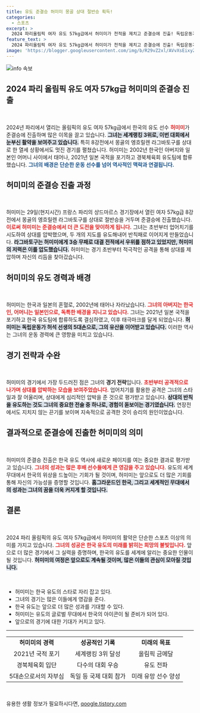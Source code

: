 ```yaml
---
title: 유도 준결승 허미미 몽골 상대 절반승 획득!
categories:
  - 스포츠
excerpt: >
  2024 파리올림픽 여자 유도 57kg급에서 허미미가 천적을 제치고 준결승에 진출! 독립운동가의 혈통을 이어받은 그녀는 끊임없는 공격으로 반칙승을 쟁취하며 역대급 경기를 펼쳤습니다.
feature_text: >
  2024 파리올림픽 여자 유도 57kg급에서 허미미가 천적을 제치고 준결승에 진출! 독립운동가의 혈통을 이어받은 그녀는 끊임없는 공격으로 반칙승을 쟁취하며 역대급 경기를 펼쳤습니다.
image: 'https://blogger.googleusercontent.com/img/b/R29vZ2xl/AVvXsEixyZcFfHzMRdzZMjFBmAUKJYCLCGyLL1o632UiGVXcaFdKo_bkvkuCioo0uUKlGfBVcT3P84aROyZIXSBEx3Aw5nCQ3pTgDom1WDC4m8eifvWiAmWEEVb4x6G_l8C0QH225ldMjyaFvpxGEBGNO37VmDTDMHGhJPq73UglMfDca1-0aw/s1600/blogspot.png'
---
```


<p><img src="https://blogger.googleusercontent.com/img/b/R29vZ2xl/AVvXsEixyZcFfHzMRdzZMjFBmAUKJYCLCGyLL1o632UiGVXcaFdKo_bkvkuCioo0uUKlGfBVcT3P84aROyZIXSBEx3Aw5nCQ3pTgDom1WDC4m8eifvWiAmWEEVb4x6G_l8C0QH225ldMjyaFvpxGEBGNO37VmDTDMHGhJPq73UglMfDca1-0aw/s1600/blogspot.png" alt="info 속보" /></p>

<h2 data-ke-size="size26">2024 파리 올림픽 유도 여자 57kg급 허미미의 준결승 진출</h2>

<p data-ke-size="size16">&nbsp;</p>

<p>2024년 파리에서 열리는 올림픽의 유도 여자 57kg급에서 한국의 유도 선수 <b><span style="color: #ee2323;">허미미</span></b>가 준결승에 진출하며 많은 이목을 끌고 있습니다. <b><span style="background-color: #21538527;">그녀는 세계랭킹 3위로, 이번 대회에서 눈부신 활약을 보여주고 있습니다.</span></b> 특히 8강전에서 몽골의 엥흐릴렌 라그바토구를 상대로 한 열세 상황에서도 멋진 경기를 펼쳤습니다. 허미미는 2002년 한국인 아버지와 일본인 어머니 사이에서 태어나, 2021년 일본 국적을 포기하고 경북체육회 유도팀에 합류했습니다. <b><span style="color: #1a5490;">그녀의 배경은 단순한 운동 선수를 넘어 역사적인 맥락과 연결됩니다.</span></b></p>

<h2 data-ke-size="size26">허미미의 준결승 진출 과정</h2>

<p data-ke-size="size16">&nbsp;</p>

<p>허미미는 29일(현지시간) 프랑스 파리의 샹드마르스 경기장에서 열린 여자 57kg급 8강전에서 몽골의 엥흐릴렌 라그바토구를 상대로 절반승을 거두며 준결승에 진출했습니다. <b><span style="color: #ee2323;">이로써 허미미는 준결승에서 더 큰 도전을 맞이하게 됩니다.</span></b> 그녀는 초반부터 업어치기를 시도하여 상대를 압박했으며, 두 개의 지도를 유도해내어 반칙패로 이어지게 만들었습니다. <b><span style="background-color: #21538527;">라그바토구는 허미미에게 3승 무패로 대결 전적에서 우위를 점하고 있었지만, 허미미의 저력은 이를 압도했습니다.</span></b> 허미미는 경기 초반부터 적극적인 공격을 통해 상대를 제압하며 자신의 리듬을 찾아갔습니다.</p>

<h2 data-ke-size="size26">허미미의 유도 경력과 배경</h2>

<p data-ke-size="size16">&nbsp;</p>

<p>허미미는 한국과 일본의 혼혈로, 2002년에 태어나 자라났습니다. <b><span style="color: #ee2323;">그녀의 아버지는 한국인, 어머니는 일본인으로, 독특한 배경을 지니고 있습니다.</span></b> 그녀는 2021년 일본 국적을 포기하고 한국 유도팀에 합류하도록 결심하였고, 이후 태극마크를 달게 되었습니다. <b><span style="background-color: #21538527;">허미미는 독립운동가 허석 선생의 5대손으로, 그의 유산을 이어받고 있습니다.</span></b> 이러한 역사는 그녀의 운동 경력에 큰 영향을 미치고 있습니다.</p>

<h2 data-ke-size="size26">경기 전략과 수완</h2>

<p data-ke-size="size16">&nbsp;</p>

<p>허미미의 경기에서 가장 두드러진 점은 그녀의 <b>경기 전략</b>입니다. <b><span style="color: #ee2323;">초반부터 공격적으로 나가며 상대를 압박하는 모습을 보여주었습니다.</span></b> 업어치기를 활용한 공격은 그녀의 스타일과 잘 어울리며, 상대에게 심리적인 압박을 준 것으로 평가받고 있습니다. <b><span style="background-color: #21538527;">상대의 반칙을 유도하는 것도 그녀의 중요한 전술 중 하나로, 경험이 돋보이는 경기였습니다.</span></b> 연장전에서도 지치지 않는 끈기를 보이며 지속적으로 공격한 것이 승리의 원인이었습니다.</p>

<h2 data-ke-size="size26">결과적으로 준결승에 진출한 허미미의 의미</h2>

<p data-ke-size="size16">&nbsp;</p>

<p>허미미의 준결승 진출은 한국 유도 역사에 새로운 페이지를 여는 중요한 결과로 평가받고 있습니다. <b><span style="color: #ee2323;">그녀의 성과는 많은 후배 선수들에게 큰 영감을 주고 있습니다.</span></b> 유도의 세계 무대에서 한국의 위상을 드높이는 기회가 될 것이며, 허미미는 앞으로도 더 많은 기회를 통해 자신의 가능성을 증명할 것입니다. <b><span style="background-color: #21538527;">홈그라운드인 한국, 그리고 세계적인 무대에서의 성과는 그녀의 꿈을 더욱 커지게 할 것입니다.</span></b></p>

<h2 data-ke-size="size26">결론</h2>

<p data-ke-size="size16">&nbsp;</p>

<p>2024 파리 올림픽의 유도 여자 57kg급에서 허미미의 활약은 단순한 스포츠 이상의 의미를 가지고 있습니다. <b><span style="color: #ee2323;">그녀의 성공은 한국 유도의 미래를 밝히는 희망의 불빛입니다.</span></b> 앞으로 더 많은 경기에서 그 실력을 증명하며, 한국의 유도를 세계에 알리는 중요한 인물이 될 것입니다. <b><span style="background-color: #21538527;">허미미의 여정은 앞으로도 계속될 것이며, 많은 이들의 관심이 모아질 것입니다.</span></b></p>

<p data-ke-size="size16">&nbsp;</p>

<ul>
<li>허미미는 한국 유도의 스타로 자리 잡고 있다.</li>
<li>그녀의 경기는 많은 이들에게 영감을 준다.</li>
<li>한국 유도는 앞으로 더 많은 성과를 기대할 수 있다.</li>
<li>허미미는 유도의 글로벌 무대에서 한국의 아이콘이 될 준비가 되어 있다.</li>
<li>앞으로의 경기에 대한 기대가 커지고 있다.</li>
</ul>

<hr>

<table>
<tr>
<td style="text-align: center; height: 17px;"><b>허미미의 경력</b></td>
<td style="text-align: center; height: 17px;"><b>성공적인 기록</b></td>
<td style="text-align: center; height: 17px;"><b>미래의 목표</b></td>
</tr>
<tr>
<td style="text-align: center; height: 17px;">2021년 국적 포기</td>
<td style="text-align: center; height: 17px;">세계랭킹 3위 달성</td>
<td style="text-align: center; height: 17px;">올림픽 금메달</td>
</tr>
<tr>
<td style="text-align: center; height: 17px;">경북체육회 입단</td>
<td style="text-align: center; height: 17px;">다수의 대회 우승</td>
<td style="text-align: center; height: 17px;">유도 전파</td>
</tr>
<tr>
<td style="text-align: center; height: 17px;">5대손으로서의 자부심</td>
<td style="text-align: center; height: 17px;">독일 등 국제 대회 참가</td>
<td style="text-align: center; height: 17px;">미래 유망 선수 양성</td>
</tr>
</table>

<p data-ke-size="size16">&nbsp;</p>
유용한 생활 정보가 필요하시다면, <a href="https://qoogle.tistory.com" rel="dofollow">qoogle.tistory.com</a>


